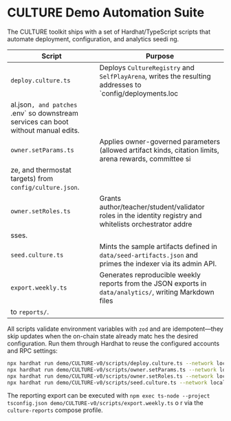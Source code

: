 # CULTURE Demo Automation Suite

The CULTURE toolkit ships with a set of Hardhat/TypeScript scripts that automate deployment, configuration, and analytics seedi
ng.

| Script | Purpose |
| --- | --- |
| `deploy.culture.ts` | Deploys `CultureRegistry` and `SelfPlayArena`, writes the resulting addresses to `config/deployments.loc
al.json`, and patches `.env` so downstream services can boot without manual edits. |
| `owner.setParams.ts` | Applies owner-governed parameters (allowed artifact kinds, citation limits, arena rewards, committee si
ze, and thermostat targets) from `config/culture.json`. |
| `owner.setRoles.ts` | Grants author/teacher/student/validator roles in the identity registry and whitelists orchestrator addre
sses. |
| `seed.culture.ts` | Mints the sample artifacts defined in `data/seed-artifacts.json` and primes the indexer via its admin API. |
| `export.weekly.ts` | Generates reproducible weekly reports from the JSON exports in `data/analytics/`, writing Markdown files
 to `reports/`. |

All scripts validate environment variables with `zod` and are idempotent—they skip updates when the on-chain state already matc
hes the desired configuration. Run them through Hardhat to reuse the configured accounts and RPC settings:

```bash
npx hardhat run demo/CULTURE-v0/scripts/deploy.culture.ts --network localhost
npx hardhat run demo/CULTURE-v0/scripts/owner.setParams.ts --network localhost
npx hardhat run demo/CULTURE-v0/scripts/owner.setRoles.ts --network localhost
npx hardhat run demo/CULTURE-v0/scripts/seed.culture.ts --network localhost
```

The reporting export can be executed with `npm exec ts-node --project tsconfig.json demo/CULTURE-v0/scripts/export.weekly.ts` o
r via the `culture-reports` compose profile.
